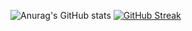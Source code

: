   ![Anurag's GitHub stats](https://github-readme-stats.vercel.app/api?username=x86byte&show_icons=true&theme=onedark)
[![GitHub Streak](https://github-readme-streak-stats.herokuapp.com?user=x86byte&theme=onedark-duo&hide_border=true&border_radius=5&short_numbers=true&date_format=j%2Fn%5B%2FY%5D)](https://git.io/streak-stats)
